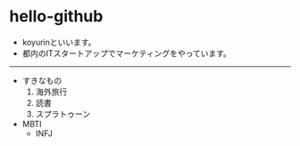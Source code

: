 # hello-github
- koyurinといいます。
- 都内のITスタートアップでマーケティングをやっています。
---
- すきなもの
    1. 海外旅行
    2. 読書
    3. スプラトゥーン
- MBTI
    - INFJ